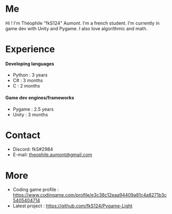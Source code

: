 # Me

Hi ! I'm Théophile "fkS124" Aumont. I'm a french student.
I'm currently in game dev with Unity and Pygame.
I also love algorithmic and math.

# Experience

#### Developing languages
- Python : 3 years
- C# : 3 months
- C : 2 months

#### Game dev engines/frameworks
- Pygame : 2.5 years
- Unity : 3 months

# Contact
- Discord: fkS#2984
- E-mail: theophile.aumont@gmail.com

# More
- Coding game profile : https://www.codingame.com/profile/e3c38c12eaa94409a81c4a8271b3c5405404714
- Latest project : https://github.com/fkS124/Pygame-Light

